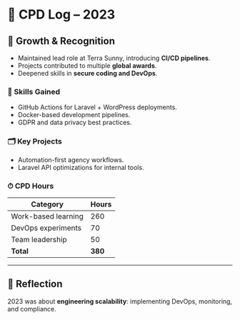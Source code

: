 # 📅 CPD Log – 2023

## 🏢 Growth & Recognition
- Maintained lead role at Terra Sunny, introducing **CI/CD pipelines**.
- Projects contributed to multiple **global awards**.
- Deepened skills in **secure coding and DevOps**.

### 🔧 Skills Gained
- GitHub Actions for Laravel + WordPress deployments.
- Docker-based development pipelines.
- GDPR and data privacy best practices.

### 🗂 Key Projects
- Automation-first agency workflows.
- Laravel API optimizations for internal tools.

### ⏱ CPD Hours
| Category | Hours |
|----------|-------|
| Work-based learning | 260 |
| DevOps experiments | 70 |
| Team leadership | 50 |
| **Total** | **380** |

---

## 🧠 Reflection
2023 was about **engineering scalability**: implementing DevOps, monitoring, and compliance.
